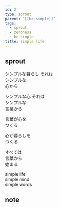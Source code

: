 ```yaml
---
id: 2
type: sprout
parent: "[[be-simple]]"
tags:
  - sprout
  - zeroness
  - be-simple
title: simple life
---
```

## sprout
シンプルな暮らし
それは  
シンプルな  
心から

シンプルな心
それは  
シンプルな  
言葉から

言葉が心を  
つくる

心が暮らしを  
つくる

すべては  
言葉から  
始まる

simple life  
simple mind  
simple words
## note

